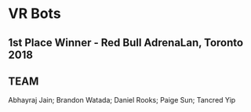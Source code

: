 # VR Bots
## 1st Place Winner - Red Bull AdrenaLan, Toronto 2018

## TEAM
Abhayraj Jain;
Brandon Watada;
Daniel Rooks;
Paige Sun;
Tancred Yip
